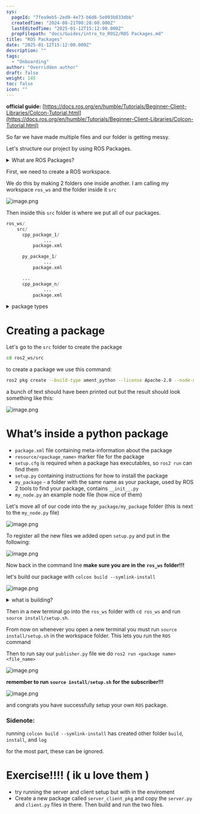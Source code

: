 ```yaml
---
sys:
  pageId: "7fea9eb5-2ed9-4e73-b6d6-5e093b833dbb"
  createdTime: "2024-08-21T00:28:00.000Z"
  lastEditedTime: "2025-01-12T15:12:00.000Z"
  propFilepath: "docs/Guides/intro_to_ROS2/ROS Packages.md"
title: "ROS Packages"
date: "2025-01-12T15:12:00.000Z"
description: ""
tags:
  - "Onboarding"
author: "Overridden author"
draft: false
weight: 145
toc: false
icon: ""
---
```


**official guide:** [https://docs.ros.org/en/humble/Tutorials/Beginner-Client-Libraries/Colcon-Tutorial.html](https://docs.ros.org/en/humble/Tutorials/Beginner-Client-Libraries/Colcon-Tutorial.html)

So far we have made multiple files and our folder is getting messy.

Let's structure our project by using ROS Packages.

<details>

<summary>What are ROS Packages?</summary>

ROS Packages are, as the name implies, packages of code that are highly sharable between ROS developers.

They consist of a folder, `package.xml` file, and source code

```python
      cpp_package_1/
		      ... imagine much code files here ..
          package.xml
```

</details>

First, we need to create a ROS workspace.

We do this by making 2 folders one inside another. I am calling my workspace `ros_ws` and the folder inside it `src`

![image.png](https://prod-files-secure.s3.us-west-2.amazonaws.com/d518164a-d88e-44d1-a4ee-3adb3bd8bce0/70706947-fd18-4537-a67b-e12946812d31/image.png?X-Amz-Algorithm=AWS4-HMAC-SHA256&X-Amz-Content-Sha256=UNSIGNED-PAYLOAD&X-Amz-Credential=ASIAZI2LB466RJBZKYQ3%2F20250705%2Fus-west-2%2Fs3%2Faws4_request&X-Amz-Date=20250705T070827Z&X-Amz-Expires=3600&X-Amz-Security-Token=IQoJb3JpZ2luX2VjEDIaCXVzLXdlc3QtMiJGMEQCIHiYRHzERddGnEDZjhPM3hA0EZHdizLY6fDEO1uwD1pNAiBZR4M4vDWsj1YLRcZFZ%2B59NQ%2FIyYFbecTkdTRMnMwFDCr%2FAwg7EAAaDDYzNzQyMzE4MzgwNSIM1gLT9e4FG66A5u%2BkKtwDvaJ%2Fm%2FldNUsu3ZzD3a2vvrahukLEB4%2BOWB17zK85a1rx3Qm8DGA%2FFD63AvuobghBRivKDYGwGr91P4KcUi40aldR2k%2Brjxa10Ly680lK7cx%2BslW2dLaHnDUUde8LZYUDcJFz1pQIMSrEZFqj7vONQs%2FSF9brDx6Za0v%2BN4ZtudwlzCIsH%2Fd07fcLCM29xye5agJP6axiRploJF6jvniU8OGus%2BVBbTvzfjYdrWipcbvHhZm%2B7VxGLGqi1RuJXND6iGTCkhoKdocOLnB6x9biLbNF8NoeZSGPBNyrl2Obke38TkSpKCZ1u%2BOPWGks115kRaLcsEIsf58ige6hIui4LpeTbWAcmoGNcXGSYcjDgTwJ9cDlne%2Bdsi5zt9YuScDi8dR9nkTm0rvgkA4srSHElPvCls9UTMmY7nrW%2F5Bt04WsABYSgzG7XAEI7%2Fs3Zk8zpYlEyunWAHoi2I%2F1R3kvCOj9m6%2BhdmMcHt1Tf%2BwtSa7ibRiR10wzOE%2FVyfcbizpTAMoGX21UC8gmiAasghkIBf2uvRRWKJSgNnmiNX6fhPRHjw0cIl1dF%2BN20oZpJAi00H3IXfOjzYhL2FPg3iBTfB4o4GBjM8mc%2BIwLBXvqq8T9snHI4jYPWJv9MO0wpI6iwwY6pgH2ixWSM2PoKW8Hra4JcYKTItX%2FrtsJop2oRde9ys2Ks7h4oyGmFQ2h5djfaF0CObdr71irF%2Bd3D4K%2FULjRnt05DG1Al43mQVw%2FZr1dAIo7fc4F9rOun7B5wAbR9Uw91bjI7HLHViAlFZjHz6vhyDBAeFsKXGLQVGD7JljubKbjt2wvns28XtYZm4UgusAZYi7fgqgMjXEDM7hOqjlkE365B9yd53w%2F&X-Amz-Signature=9ba0778d48d67a9b2f2c031fe463d250b8db9572df3fe1c2ab0aa74fb0e31712&X-Amz-SignedHeaders=host&x-amz-checksum-mode=ENABLED&x-id=GetObject)

Then inside this `src` folder is where we put all of our packages.

```python
ros_ws/
    src/
      cpp_package_1/
		      ...
          package.xml

      py_package_1/
		      ...
          package.xml

      ...
      cpp_package_n/
		      ...
          package.xml

```

<details>

<summary>package types</summary>

packages can be either `C++` or python.

the intern file structure is different for each but for this guide we will stick to creating python packages

</details>

# Creating a package

Let's go to the `src` folder to create the package

```bash
cd ros2_ws/src
```

to create a package we use this command:

```bash
ros2 pkg create --build-type ament_python --license Apache-2.0 --node-name my_node my_package
```

a bunch of text should have been printed out but the result should look something like this:

![image.png](https://prod-files-secure.s3.us-west-2.amazonaws.com/d518164a-d88e-44d1-a4ee-3adb3bd8bce0/e6cf1e3f-8512-4a3e-b131-079f800bf3e8/image.png?X-Amz-Algorithm=AWS4-HMAC-SHA256&X-Amz-Content-Sha256=UNSIGNED-PAYLOAD&X-Amz-Credential=ASIAZI2LB466RJBZKYQ3%2F20250705%2Fus-west-2%2Fs3%2Faws4_request&X-Amz-Date=20250705T070827Z&X-Amz-Expires=3600&X-Amz-Security-Token=IQoJb3JpZ2luX2VjEDIaCXVzLXdlc3QtMiJGMEQCIHiYRHzERddGnEDZjhPM3hA0EZHdizLY6fDEO1uwD1pNAiBZR4M4vDWsj1YLRcZFZ%2B59NQ%2FIyYFbecTkdTRMnMwFDCr%2FAwg7EAAaDDYzNzQyMzE4MzgwNSIM1gLT9e4FG66A5u%2BkKtwDvaJ%2Fm%2FldNUsu3ZzD3a2vvrahukLEB4%2BOWB17zK85a1rx3Qm8DGA%2FFD63AvuobghBRivKDYGwGr91P4KcUi40aldR2k%2Brjxa10Ly680lK7cx%2BslW2dLaHnDUUde8LZYUDcJFz1pQIMSrEZFqj7vONQs%2FSF9brDx6Za0v%2BN4ZtudwlzCIsH%2Fd07fcLCM29xye5agJP6axiRploJF6jvniU8OGus%2BVBbTvzfjYdrWipcbvHhZm%2B7VxGLGqi1RuJXND6iGTCkhoKdocOLnB6x9biLbNF8NoeZSGPBNyrl2Obke38TkSpKCZ1u%2BOPWGks115kRaLcsEIsf58ige6hIui4LpeTbWAcmoGNcXGSYcjDgTwJ9cDlne%2Bdsi5zt9YuScDi8dR9nkTm0rvgkA4srSHElPvCls9UTMmY7nrW%2F5Bt04WsABYSgzG7XAEI7%2Fs3Zk8zpYlEyunWAHoi2I%2F1R3kvCOj9m6%2BhdmMcHt1Tf%2BwtSa7ibRiR10wzOE%2FVyfcbizpTAMoGX21UC8gmiAasghkIBf2uvRRWKJSgNnmiNX6fhPRHjw0cIl1dF%2BN20oZpJAi00H3IXfOjzYhL2FPg3iBTfB4o4GBjM8mc%2BIwLBXvqq8T9snHI4jYPWJv9MO0wpI6iwwY6pgH2ixWSM2PoKW8Hra4JcYKTItX%2FrtsJop2oRde9ys2Ks7h4oyGmFQ2h5djfaF0CObdr71irF%2Bd3D4K%2FULjRnt05DG1Al43mQVw%2FZr1dAIo7fc4F9rOun7B5wAbR9Uw91bjI7HLHViAlFZjHz6vhyDBAeFsKXGLQVGD7JljubKbjt2wvns28XtYZm4UgusAZYi7fgqgMjXEDM7hOqjlkE365B9yd53w%2F&X-Amz-Signature=5dc2b1acbfd0f7f2aad07c56985f1952a2ff2ab378e14fe3d75daf5839ea3a06&X-Amz-SignedHeaders=host&x-amz-checksum-mode=ENABLED&x-id=GetObject)

# What’s inside a python package

- `package.xml` file containing meta-information about the package
- `resource/<package_name>` marker file for the package
- `setup.cfg` is required when a package has executables, so `ros2 run` can find them
- `setup.py` containing instructions for how to install the package
- `my_package` - a folder with the same name as your package, used by ROS 2 tools to find your package, contains `__init__.py`
- `my_node.py` an example node file (how nice of them)

Let's move all of our code into the `my_package/my_package` folder (this is next to the `my_node.py` file)

![image.png](https://prod-files-secure.s3.us-west-2.amazonaws.com/d518164a-d88e-44d1-a4ee-3adb3bd8bce0/9ce58f11-0da9-4d3e-b86d-506a9685d378/image.png?X-Amz-Algorithm=AWS4-HMAC-SHA256&X-Amz-Content-Sha256=UNSIGNED-PAYLOAD&X-Amz-Credential=ASIAZI2LB466RJBZKYQ3%2F20250705%2Fus-west-2%2Fs3%2Faws4_request&X-Amz-Date=20250705T070827Z&X-Amz-Expires=3600&X-Amz-Security-Token=IQoJb3JpZ2luX2VjEDIaCXVzLXdlc3QtMiJGMEQCIHiYRHzERddGnEDZjhPM3hA0EZHdizLY6fDEO1uwD1pNAiBZR4M4vDWsj1YLRcZFZ%2B59NQ%2FIyYFbecTkdTRMnMwFDCr%2FAwg7EAAaDDYzNzQyMzE4MzgwNSIM1gLT9e4FG66A5u%2BkKtwDvaJ%2Fm%2FldNUsu3ZzD3a2vvrahukLEB4%2BOWB17zK85a1rx3Qm8DGA%2FFD63AvuobghBRivKDYGwGr91P4KcUi40aldR2k%2Brjxa10Ly680lK7cx%2BslW2dLaHnDUUde8LZYUDcJFz1pQIMSrEZFqj7vONQs%2FSF9brDx6Za0v%2BN4ZtudwlzCIsH%2Fd07fcLCM29xye5agJP6axiRploJF6jvniU8OGus%2BVBbTvzfjYdrWipcbvHhZm%2B7VxGLGqi1RuJXND6iGTCkhoKdocOLnB6x9biLbNF8NoeZSGPBNyrl2Obke38TkSpKCZ1u%2BOPWGks115kRaLcsEIsf58ige6hIui4LpeTbWAcmoGNcXGSYcjDgTwJ9cDlne%2Bdsi5zt9YuScDi8dR9nkTm0rvgkA4srSHElPvCls9UTMmY7nrW%2F5Bt04WsABYSgzG7XAEI7%2Fs3Zk8zpYlEyunWAHoi2I%2F1R3kvCOj9m6%2BhdmMcHt1Tf%2BwtSa7ibRiR10wzOE%2FVyfcbizpTAMoGX21UC8gmiAasghkIBf2uvRRWKJSgNnmiNX6fhPRHjw0cIl1dF%2BN20oZpJAi00H3IXfOjzYhL2FPg3iBTfB4o4GBjM8mc%2BIwLBXvqq8T9snHI4jYPWJv9MO0wpI6iwwY6pgH2ixWSM2PoKW8Hra4JcYKTItX%2FrtsJop2oRde9ys2Ks7h4oyGmFQ2h5djfaF0CObdr71irF%2Bd3D4K%2FULjRnt05DG1Al43mQVw%2FZr1dAIo7fc4F9rOun7B5wAbR9Uw91bjI7HLHViAlFZjHz6vhyDBAeFsKXGLQVGD7JljubKbjt2wvns28XtYZm4UgusAZYi7fgqgMjXEDM7hOqjlkE365B9yd53w%2F&X-Amz-Signature=e705faee49e47293cca7f34f902763ddb1a6a95a3fb1ca3480c2da898eaf09a4&X-Amz-SignedHeaders=host&x-amz-checksum-mode=ENABLED&x-id=GetObject)

To register all the new files we added open `setup.py` and put in the following:

![image.png](https://prod-files-secure.s3.us-west-2.amazonaws.com/d518164a-d88e-44d1-a4ee-3adb3bd8bce0/1cd7c262-4cae-4496-9d75-c178537d24a2/image.png?X-Amz-Algorithm=AWS4-HMAC-SHA256&X-Amz-Content-Sha256=UNSIGNED-PAYLOAD&X-Amz-Credential=ASIAZI2LB466RJBZKYQ3%2F20250705%2Fus-west-2%2Fs3%2Faws4_request&X-Amz-Date=20250705T070827Z&X-Amz-Expires=3600&X-Amz-Security-Token=IQoJb3JpZ2luX2VjEDIaCXVzLXdlc3QtMiJGMEQCIHiYRHzERddGnEDZjhPM3hA0EZHdizLY6fDEO1uwD1pNAiBZR4M4vDWsj1YLRcZFZ%2B59NQ%2FIyYFbecTkdTRMnMwFDCr%2FAwg7EAAaDDYzNzQyMzE4MzgwNSIM1gLT9e4FG66A5u%2BkKtwDvaJ%2Fm%2FldNUsu3ZzD3a2vvrahukLEB4%2BOWB17zK85a1rx3Qm8DGA%2FFD63AvuobghBRivKDYGwGr91P4KcUi40aldR2k%2Brjxa10Ly680lK7cx%2BslW2dLaHnDUUde8LZYUDcJFz1pQIMSrEZFqj7vONQs%2FSF9brDx6Za0v%2BN4ZtudwlzCIsH%2Fd07fcLCM29xye5agJP6axiRploJF6jvniU8OGus%2BVBbTvzfjYdrWipcbvHhZm%2B7VxGLGqi1RuJXND6iGTCkhoKdocOLnB6x9biLbNF8NoeZSGPBNyrl2Obke38TkSpKCZ1u%2BOPWGks115kRaLcsEIsf58ige6hIui4LpeTbWAcmoGNcXGSYcjDgTwJ9cDlne%2Bdsi5zt9YuScDi8dR9nkTm0rvgkA4srSHElPvCls9UTMmY7nrW%2F5Bt04WsABYSgzG7XAEI7%2Fs3Zk8zpYlEyunWAHoi2I%2F1R3kvCOj9m6%2BhdmMcHt1Tf%2BwtSa7ibRiR10wzOE%2FVyfcbizpTAMoGX21UC8gmiAasghkIBf2uvRRWKJSgNnmiNX6fhPRHjw0cIl1dF%2BN20oZpJAi00H3IXfOjzYhL2FPg3iBTfB4o4GBjM8mc%2BIwLBXvqq8T9snHI4jYPWJv9MO0wpI6iwwY6pgH2ixWSM2PoKW8Hra4JcYKTItX%2FrtsJop2oRde9ys2Ks7h4oyGmFQ2h5djfaF0CObdr71irF%2Bd3D4K%2FULjRnt05DG1Al43mQVw%2FZr1dAIo7fc4F9rOun7B5wAbR9Uw91bjI7HLHViAlFZjHz6vhyDBAeFsKXGLQVGD7JljubKbjt2wvns28XtYZm4UgusAZYi7fgqgMjXEDM7hOqjlkE365B9yd53w%2F&X-Amz-Signature=b359e742311bbf26b40a6ebc464b0372503ccba58767ad175a043b141412679e&X-Amz-SignedHeaders=host&x-amz-checksum-mode=ENABLED&x-id=GetObject)

Now back in the command line **make sure you are in the** **`ros_ws`** **folder!!!**

let's build our package with `colcon build --symlink-install`

![image.png](https://prod-files-secure.s3.us-west-2.amazonaws.com/d518164a-d88e-44d1-a4ee-3adb3bd8bce0/2f2a0d27-b173-48fd-b189-5f5c0ce65619/image.png?X-Amz-Algorithm=AWS4-HMAC-SHA256&X-Amz-Content-Sha256=UNSIGNED-PAYLOAD&X-Amz-Credential=ASIAZI2LB466RJBZKYQ3%2F20250705%2Fus-west-2%2Fs3%2Faws4_request&X-Amz-Date=20250705T070827Z&X-Amz-Expires=3600&X-Amz-Security-Token=IQoJb3JpZ2luX2VjEDIaCXVzLXdlc3QtMiJGMEQCIHiYRHzERddGnEDZjhPM3hA0EZHdizLY6fDEO1uwD1pNAiBZR4M4vDWsj1YLRcZFZ%2B59NQ%2FIyYFbecTkdTRMnMwFDCr%2FAwg7EAAaDDYzNzQyMzE4MzgwNSIM1gLT9e4FG66A5u%2BkKtwDvaJ%2Fm%2FldNUsu3ZzD3a2vvrahukLEB4%2BOWB17zK85a1rx3Qm8DGA%2FFD63AvuobghBRivKDYGwGr91P4KcUi40aldR2k%2Brjxa10Ly680lK7cx%2BslW2dLaHnDUUde8LZYUDcJFz1pQIMSrEZFqj7vONQs%2FSF9brDx6Za0v%2BN4ZtudwlzCIsH%2Fd07fcLCM29xye5agJP6axiRploJF6jvniU8OGus%2BVBbTvzfjYdrWipcbvHhZm%2B7VxGLGqi1RuJXND6iGTCkhoKdocOLnB6x9biLbNF8NoeZSGPBNyrl2Obke38TkSpKCZ1u%2BOPWGks115kRaLcsEIsf58ige6hIui4LpeTbWAcmoGNcXGSYcjDgTwJ9cDlne%2Bdsi5zt9YuScDi8dR9nkTm0rvgkA4srSHElPvCls9UTMmY7nrW%2F5Bt04WsABYSgzG7XAEI7%2Fs3Zk8zpYlEyunWAHoi2I%2F1R3kvCOj9m6%2BhdmMcHt1Tf%2BwtSa7ibRiR10wzOE%2FVyfcbizpTAMoGX21UC8gmiAasghkIBf2uvRRWKJSgNnmiNX6fhPRHjw0cIl1dF%2BN20oZpJAi00H3IXfOjzYhL2FPg3iBTfB4o4GBjM8mc%2BIwLBXvqq8T9snHI4jYPWJv9MO0wpI6iwwY6pgH2ixWSM2PoKW8Hra4JcYKTItX%2FrtsJop2oRde9ys2Ks7h4oyGmFQ2h5djfaF0CObdr71irF%2Bd3D4K%2FULjRnt05DG1Al43mQVw%2FZr1dAIo7fc4F9rOun7B5wAbR9Uw91bjI7HLHViAlFZjHz6vhyDBAeFsKXGLQVGD7JljubKbjt2wvns28XtYZm4UgusAZYi7fgqgMjXEDM7hOqjlkE365B9yd53w%2F&X-Amz-Signature=d91a7ac4a0a458224d87489aac7baf748cd2d5e632d4fe3c423ade966fa07dbd&X-Amz-SignedHeaders=host&x-amz-checksum-mode=ENABLED&x-id=GetObject)

<details>

<summary>what is building?</summary>

if you are a CS major at Rose-Hulman you will learn the answer to this in CSSE132

but TLDR; is it combines all the code files into one program that can be run easily 

</details>

Then in a new terminal go into the `ros_ws` folder with `cd ros_ws` and run `source install/setup.sh`. 

From now on whenever you open a new terminal you must run `source install/setup.sh` in the workspace folder. This lets you run the `ROS` command

Then to run say our `publisher.py` file we do `ros2 run <package name> <file_name>`

![image.png](https://prod-files-secure.s3.us-west-2.amazonaws.com/d518164a-d88e-44d1-a4ee-3adb3bd8bce0/4f4b1219-3a44-4632-aa0a-ce3471699f59/image.png?X-Amz-Algorithm=AWS4-HMAC-SHA256&X-Amz-Content-Sha256=UNSIGNED-PAYLOAD&X-Amz-Credential=ASIAZI2LB466RJBZKYQ3%2F20250705%2Fus-west-2%2Fs3%2Faws4_request&X-Amz-Date=20250705T070829Z&X-Amz-Expires=3600&X-Amz-Security-Token=IQoJb3JpZ2luX2VjEDIaCXVzLXdlc3QtMiJGMEQCIHiYRHzERddGnEDZjhPM3hA0EZHdizLY6fDEO1uwD1pNAiBZR4M4vDWsj1YLRcZFZ%2B59NQ%2FIyYFbecTkdTRMnMwFDCr%2FAwg7EAAaDDYzNzQyMzE4MzgwNSIM1gLT9e4FG66A5u%2BkKtwDvaJ%2Fm%2FldNUsu3ZzD3a2vvrahukLEB4%2BOWB17zK85a1rx3Qm8DGA%2FFD63AvuobghBRivKDYGwGr91P4KcUi40aldR2k%2Brjxa10Ly680lK7cx%2BslW2dLaHnDUUde8LZYUDcJFz1pQIMSrEZFqj7vONQs%2FSF9brDx6Za0v%2BN4ZtudwlzCIsH%2Fd07fcLCM29xye5agJP6axiRploJF6jvniU8OGus%2BVBbTvzfjYdrWipcbvHhZm%2B7VxGLGqi1RuJXND6iGTCkhoKdocOLnB6x9biLbNF8NoeZSGPBNyrl2Obke38TkSpKCZ1u%2BOPWGks115kRaLcsEIsf58ige6hIui4LpeTbWAcmoGNcXGSYcjDgTwJ9cDlne%2Bdsi5zt9YuScDi8dR9nkTm0rvgkA4srSHElPvCls9UTMmY7nrW%2F5Bt04WsABYSgzG7XAEI7%2Fs3Zk8zpYlEyunWAHoi2I%2F1R3kvCOj9m6%2BhdmMcHt1Tf%2BwtSa7ibRiR10wzOE%2FVyfcbizpTAMoGX21UC8gmiAasghkIBf2uvRRWKJSgNnmiNX6fhPRHjw0cIl1dF%2BN20oZpJAi00H3IXfOjzYhL2FPg3iBTfB4o4GBjM8mc%2BIwLBXvqq8T9snHI4jYPWJv9MO0wpI6iwwY6pgH2ixWSM2PoKW8Hra4JcYKTItX%2FrtsJop2oRde9ys2Ks7h4oyGmFQ2h5djfaF0CObdr71irF%2Bd3D4K%2FULjRnt05DG1Al43mQVw%2FZr1dAIo7fc4F9rOun7B5wAbR9Uw91bjI7HLHViAlFZjHz6vhyDBAeFsKXGLQVGD7JljubKbjt2wvns28XtYZm4UgusAZYi7fgqgMjXEDM7hOqjlkE365B9yd53w%2F&X-Amz-Signature=8bc95985ea4a4fc3a4f12e82ec06deb27a84bc9a84cecec636512265d746c4c2&X-Amz-SignedHeaders=host&x-amz-checksum-mode=ENABLED&x-id=GetObject)

**remember to run** **`source install/setup.sh`** **for the subscriber!!!**

![image.png](https://prod-files-secure.s3.us-west-2.amazonaws.com/d518164a-d88e-44d1-a4ee-3adb3bd8bce0/02121119-dad4-49ec-8356-c956108b4243/image.png?X-Amz-Algorithm=AWS4-HMAC-SHA256&X-Amz-Content-Sha256=UNSIGNED-PAYLOAD&X-Amz-Credential=ASIAZI2LB466RJBZKYQ3%2F20250705%2Fus-west-2%2Fs3%2Faws4_request&X-Amz-Date=20250705T070829Z&X-Amz-Expires=3600&X-Amz-Security-Token=IQoJb3JpZ2luX2VjEDIaCXVzLXdlc3QtMiJGMEQCIHiYRHzERddGnEDZjhPM3hA0EZHdizLY6fDEO1uwD1pNAiBZR4M4vDWsj1YLRcZFZ%2B59NQ%2FIyYFbecTkdTRMnMwFDCr%2FAwg7EAAaDDYzNzQyMzE4MzgwNSIM1gLT9e4FG66A5u%2BkKtwDvaJ%2Fm%2FldNUsu3ZzD3a2vvrahukLEB4%2BOWB17zK85a1rx3Qm8DGA%2FFD63AvuobghBRivKDYGwGr91P4KcUi40aldR2k%2Brjxa10Ly680lK7cx%2BslW2dLaHnDUUde8LZYUDcJFz1pQIMSrEZFqj7vONQs%2FSF9brDx6Za0v%2BN4ZtudwlzCIsH%2Fd07fcLCM29xye5agJP6axiRploJF6jvniU8OGus%2BVBbTvzfjYdrWipcbvHhZm%2B7VxGLGqi1RuJXND6iGTCkhoKdocOLnB6x9biLbNF8NoeZSGPBNyrl2Obke38TkSpKCZ1u%2BOPWGks115kRaLcsEIsf58ige6hIui4LpeTbWAcmoGNcXGSYcjDgTwJ9cDlne%2Bdsi5zt9YuScDi8dR9nkTm0rvgkA4srSHElPvCls9UTMmY7nrW%2F5Bt04WsABYSgzG7XAEI7%2Fs3Zk8zpYlEyunWAHoi2I%2F1R3kvCOj9m6%2BhdmMcHt1Tf%2BwtSa7ibRiR10wzOE%2FVyfcbizpTAMoGX21UC8gmiAasghkIBf2uvRRWKJSgNnmiNX6fhPRHjw0cIl1dF%2BN20oZpJAi00H3IXfOjzYhL2FPg3iBTfB4o4GBjM8mc%2BIwLBXvqq8T9snHI4jYPWJv9MO0wpI6iwwY6pgH2ixWSM2PoKW8Hra4JcYKTItX%2FrtsJop2oRde9ys2Ks7h4oyGmFQ2h5djfaF0CObdr71irF%2Bd3D4K%2FULjRnt05DG1Al43mQVw%2FZr1dAIo7fc4F9rOun7B5wAbR9Uw91bjI7HLHViAlFZjHz6vhyDBAeFsKXGLQVGD7JljubKbjt2wvns28XtYZm4UgusAZYi7fgqgMjXEDM7hOqjlkE365B9yd53w%2F&X-Amz-Signature=7ddb3acb9ae1152b7b989f4e199693cd6adf68a79b59f12adcc7a65972f847f8&X-Amz-SignedHeaders=host&x-amz-checksum-mode=ENABLED&x-id=GetObject)

and congrats you have successfully setup your own `ROS` package.

### Sidenote:

running `colcon build --symlink-install` has created other folder `build`, `install`, and `log`

for the most part, these can be ignored.

# Exercise!!!! ( ik u love them )

- try running the server and client setup but with in the enviroment
- Create a new package called `server_client_pkg` and copy the `server.py` and `client.py` files in there. Then build and run the two files.
